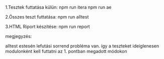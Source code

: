 1.Tesztek futtatása külün:
    npm run itera
    npm run ae

2.Összes teszt futtatása:
    npm run alltest

3.HTML Riport készítése:
    npm run report



megjegyzés:

alltest estesén lefutási sorrend probléma van.
így a teszteket ideiglenesen modulonként kell futtatni az 1. pontban megadott módokon
